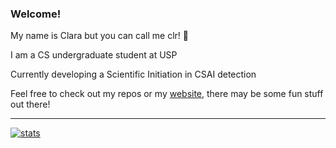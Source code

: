 ### Welcome!
My name is Clara but you can call me clr! 👋

I am a CS undergraduate student at USP

Currently developing a Scientific Initiation in CSAI detection

Feel free to check out my repos or my [website](https://clr.dev.br/), there may be some fun stuff out there!

---

[![stats](https://github-readme-stats.vercel.app/api?username=clr-cera&theme=material-palenight)](https://github.com/clr-cera)
